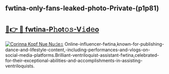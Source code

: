 ## fwtina-only-fans​-leaked-photo​-Private-(p1p81)


# <h2><a href="https://mediaupload.pro?title=fwtina&ref=git">🔗👉 🔴 fwtina-P𝚑ot𝚘𝚜-V𝚒d𝚎o</a></h2>

[![Corinna Kopf Nue Nu𝚍e𝚜](https://i.imgur.com/0qMVB7G.gif)](https://mediaupload.pro?title=fwtina&ref=git)
Online-influencer-fwtina,known-for-publishing-dance-and-lifestyle-content,-including-performances-and-vlogs-on-social-media-platforms.Brilliant-ventriloquist-assistant-fwtina,celebrated-for-their-exceptional-abilities-and-accomplishments-in-assisting-ventriloquists.  